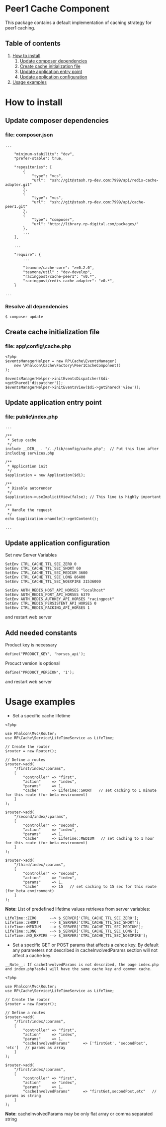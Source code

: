 # Peer1 Cache Component

This package contains a default implementation of caching strategy for peer1 caching.

## Table of contents
1. [How to install](#s-0)
    1. [Update composer dependencies](#s-0-0)
    2. [Create cache initialization file](#s-0-1)
    3. [Update application entry point](#s-0-2)
    4. [Update application configuration](#s-0-3)
2. [Usage examples](#s-1)

# <a name="s-0"></a>How to install

## <a name="s-0-0"></a>Update composer dependencies

### file: composer.json
    
    ...

        "minimum-stability": "dev",
        "prefer-stable": true,
    
        "repositories": [
            {
                "type": "vcs",
                "url":  "ssh://git@stash.rp-dev.com:7999/api/redis-cache-adapter.git"
            },
            {
                "type": "vcs",
                "url":  "ssh://git@stash.rp-dev.com:7999/api/cache-peer1.git"
            },
            {
                "type": "composer",
                "url": "http://library.rp-digital.com/packages/"
            },
            ...
        ],
    
        ...
    
        "require": {
            ...
            
            "teamone/cache-core": ">=0.2.0",
            "teamone/util" : "dev-develop",
            "racingpost/cache-peer1": "v0.*",
            "racingpost/redis-cache-adapter": "v0.*",
        }
        
    ...

### Resolve all dependencies

<code>$ composer update</code>

## <a name="s-0-1"></a>Create cache initialization file

### file: app\config\cache.php

    <?php
    $eventsManagerHelper = new RP\Cache\EventsManager(
        new \Phalcon\Cache\Factory\Peer1CacheComponent()
    );
    
    $eventsManagerHelper->initEventsDispatcher($di->getShared('dispatcher'));
    $eventsManagerHelper->initEventsView($di->getShared('view'));
    
## <a name="s-0-2"></a>Update application entry point

### file: public\index.php

    ...

    /**
     * Setup cache
     */
    include __DIR__ . "/../lib/config/cache.php";  // Put this line after including services.php
    
    /**
     * Application init
     */
    $application = new Application($di);

    /**
     * Disable autorender
     */
    $application->useImplicitView(false); // This line is highly important

    /**
     * Handle the request
     */
    echo $application->handle()->getContent();
    
    ...

## <a name="s-0-3"></a>Update application configuration

Set new Server Variables
	
	SetEnv CTRL_CACHE_TTL_SEC_ZERO 0
    SetEnv CTRL_CACHE_TTL_SEC_SHORT 60
    SetEnv CTRL_CACHE_TTL_SEC_MEDIUM 3600
    SetEnv CTRL_CACHE_TTL_SEC_LONG 86400
    SetEnv CTRL_CACHE_TTL_SEC_NOEXPIRE 31536000
	
	SetEnv AUTH_REDIS_HOST_API_HORSES "localhost"
    SetEnv AUTH_REDIS_PORT_API_HORSES 6379
    SetEnv AUTH_REDIS_AUTHKEY_API_HORSES "racingpost"
    SetEnv CTRL_REDIS_PERSISTENT_API_HORSES 0
    SetEnv CTRL_REDIS_PACKING_API_HORSES 1
    
and restart web server

## <a name="s-0-4"></a>Add needed constants

Product key is necessary

	define("PRODUCT_KEY", 'horses_api');
	
Procuct version is optional
	
    define("PRODUCT_VERSION", '1');
    
and restart web server

# <a name="s-1"></a>Usage examples

* Set a specific cache lifetime 

```
<?php

use Phalcon\Mvc\Router;
use RP\Cache\Service\LifeTimeService as LifeTime;

// Create the router
$router = new Router();

// Define a routes
$router->add(
    "/first/index/:params",
    [
        "controller" => "first",
        "action"     => "index",
        "params"     => 1,
        "cache"      => LifeTime::SHORT   // set caching to 1 minute for this route (for beta environment)
    ]
);

$router->add(
    "/second/index/:params",
    [
        "controller" => "second",
        "action"     => "index",
        "params"     => 1,
        "cache"      => LifeTime::MEDIUM   // set caching to 1 hour for this route (for beta environment)
    ]
);

$router->add(
    "/third/index/:params",
    [
        "controller" => "second",
        "action"     => "index",
        "params"     => 1,
        "cache"      => 15   // set caching to 15 sec for this route (for beta environment)
    ]
);
```

__Note__: List of predefined lifetime values retrieves from server variables:

```
LifeTime::ZERO      --> $_SERVER['CTRL_CACHE_TTL_SEC_ZERO'];
LifeTime::SHORT     --> $_SERVER['CTRL_CACHE_TTL_SEC_SHORT'];
LifeTime::MEDIUM    --> $_SERVER['CTRL_CACHE_TTL_SEC_MEDIUM'];
LifeTime::LONG      --> $_SERVER['CTRL_CACHE_TTL_SEC_LONG'];
LifeTime::NO_EXPIRE --> $_SERVER['CTRL_CACHE_TTL_SEC_NOEXPIRE'];
```

* Set a specific GET or POST params that affects a cahce key. 
By default any parameters not described in cacheInvolvedParams section will not affect a cache key. 
```
__Note__: If cacheInvolvedParams is not described, the page index.php and index.php?asd=1 will have the same cache key and common cache.
```

```
<?php

use Phalcon\Mvc\Router;
use RP\Cache\Service\LifeTimeService as LifeTime;

// Create the router
$router = new Router();

// Define a routes
$router->add(
    "/first/index/:params",
    [
        "controller" => "first",
        "action"     => "index",
        "params"     => 1,
        "cacheInvolvedParams"      => ['firstGet', 'secondPost', 'etc']   // params as array
    ]
);

$router->add(
    "/first/index/:params",
    [
        "controller" => "first",
        "action"     => "index",
        "params"     => 1,
        "cacheInvolvedParams"      => "firstGet,secondPost,etc"   // params as string
    ]
);
```
__Note__: cacheInvolvedParams may be only flat array or comma separated string 